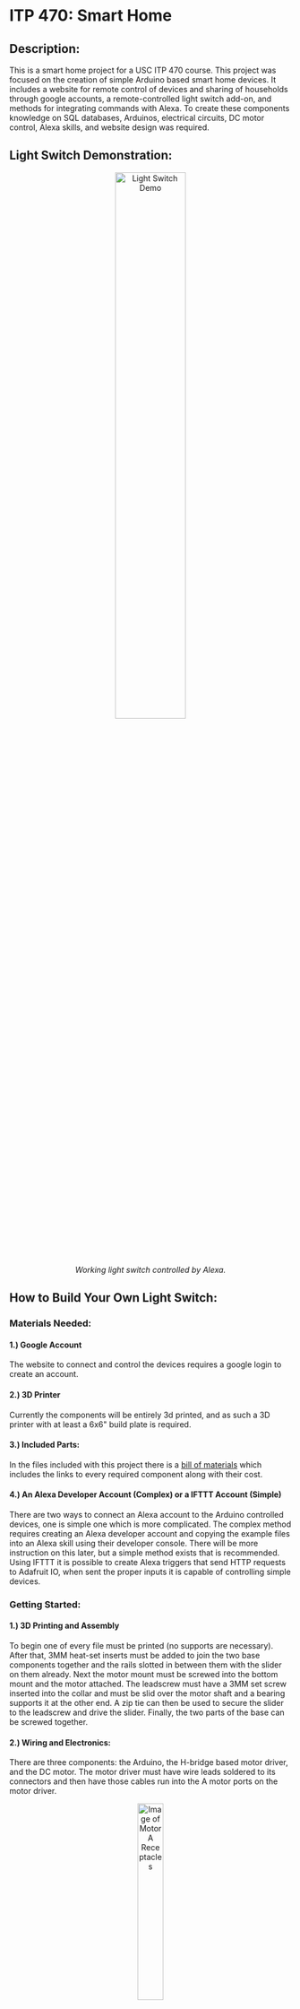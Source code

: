 # ITP 470: Smart Home
## Description:
This is a smart home project for a USC ITP 470 course. This project was focused on the creation of simple Arduino based smart home devices. It includes a website for remote control of devices and sharing of households through google accounts, a remote-controlled light switch add-on, and methods for integrating commands with Alexa. To create these components knowledge on SQL databases, Arduinos, electrical circuits, DC motor control, Alexa skills, and website design was required.

## Light Switch Demonstration:

<p align="center">
<a href="photos/demo.mp4"><image alt="Light Switch Demo" src="photos/demo.gif" width=50%></a>
 <br>
 <i>Working light switch controlled by Alexa.</i>
 </p>
 
## How to Build Your Own Light Switch:
### Materials Needed:
#### 1.) Google Account
The website to connect and control the devices requires a google login to create an account.
#### 2.) 3D Printer
Currently the components will be entirely 3d printed, and as such a 3D printer with at least a 6x6" build plate is required.
#### 3.) Included Parts:
In the files included with this project there is a [bill of materials](BOM.xlsx) which includes the links to every required component along with their cost.
#### 4.) An Alexa Developer Account (Complex) or a IFTTT Account (Simple)
There are two ways to connect an Alexa account to the Arduino controlled devices, one is simple one which is more complicated. The complex method requires creating an Alexa developer account and copying the example files into an Alexa skill using their developer console. There will be more instruction on this later, but a simple method exists that is recommended. Using IFTTT it is possible to create Alexa triggers that send HTTP requests to Adafruit IO, when sent the proper inputs it is capable of controlling simple devices.

### Getting Started:
#### 1.) 3D Printing and Assembly
To begin one of every file must be printed (no supports are necessary). After that, 3MM heat-set inserts must be added to join the two base components together and the rails slotted in between them with the slider on them already. Next the motor mount must be screwed into the bottom mount and the motor attached. The leadscrew must have a 3MM set screw inserted into the collar and must be slid over the motor shaft and a bearing supports it at the other end. A zip tie can then be used to secure the slider to the leadscrew and drive the slider.  Finally, the two parts of the base can be screwed together. 
#### 2.) Wiring and Electronics:
There are three components: the Arduino, the H-bridge based motor driver, and the DC motor. The motor driver must have wire leads soldered to its connectors and then have those cables run into the A motor ports on the motor driver.
<p align="center">
<image alt="Image of Motor A Receptacles" src="photos/motorPin.jpg" width=30%>
<br>
 <i>Motor A receptacles on the motor driver</i>
 </p>
If down the line the device is driving the wrong way, it may be necessary to swap these two leads. Next both the Arduino and motor driver will need to share a common ground, this can be accomplished by creating a power supply off of a USB cable and connecting its ground inputs to both the driver and the Arduino. Next its positive 5 volt lead can be connected to the 5V pin on the Arduino and the VCC pin on the motor driver.
<p align="center">
<image alt="Image of VCC and GND Pins" src="photos/vccPin.jpg" width=30%>
 <br>
<i>VCC and GND pins on the motor driver</i>
 </p>
Finally, pin A-1A and pin A-1B will be connected to pin GPIO4 and GPIO16 on the Arduino respectively.
<p align="center">
 <image alt="Image of Motor A Control Pins" width=30% src="photos/controlPin.jpg">
  <br>
  <i>Motor A control pins on the motor driver</i>
 </p>
This completes the wiring harness for the light switch controller.

#### 3.) Website Setup:
Navigate to the website where these devices are controlled [LINK](https://itp-smart-home.herokuapp.com/index.php), create an account if necessary then access the households tab. If no households exist, one must be created for this device to live in. After selecting a household you will be prompted to enter a device or feed name. Whatever you choose for this will be important to write the value down for later. The device is now created and setup for control through the website.
#### 4.) Arduino Code:
In this repository there is an Arduino sketch that only requires minor modification to make work for any Wi-Fi network. In the config file of this sketch, it will ask for a Wi-Fi name, password, and feed name (the one entered into the website). After filling out these missing variables, download the code to your Arduino and boot it up!
### Alexa Control:
As mentioned before there are two methods of Alexa connectivity that can be used. The recommended method is to use IFTTT to setup a skill that triggers an Adafruit IO event based on an Alexa trigger. However, for more developer access, the code used to connect to Alexa through the developer console is also included.
#### 1.) IFTTT (simple)
To begin create an account on [IFTTT](https://www.IFTTT.com) and naviagte to the create a skill page. On this page you can input a number of modules in an **if this** than **that** format. To begin set the **if** trigger to be alexa focused, and set a trigger phrase that you want for this device (e.x. switch one on). Then naviagte to the **then** option and search for the Adafruit Io plug in. After selecting this you will want to select the appropriate feed name and then set the message. TO turn a switch on it should contain a message containing **ON** and to turn it off it should send a message conatining **OFF**.
#### 2.) Alexa Developer Console (challenging)
This method is extremely complicated and should only really be attempted for developer purposes and/or if you have previous experience in the Alexa skills framework. This method allows for direct control of HTTP requests to the Adafruit IO client to update devices. This can be accomplished by generating a HelloWorld skill example in the Alexa Developer console. From there the main code will be swapped for the javascript file included in the Alexa section of the repository. Then the invocation name should be changed to something that mirrors the concept of the program (e.x. smart home). After that, the intents (found in the build tab) can be altered to be whatever the user wants to trigger the device activation. Finally a slot should be created called value for setting the brightness of the light is entered.

## Looking to the Future:
### Reflection:
This device was simple in comparison to many of the devices that this system could be expanded to include. However, the hard backend portions of this system will easily transfer to other devices. By utilizing my own website to control them and using HTTP requests to integrate with Alexa, methods were created for interactions with nearly any device. The skills that I learned in the development of this device will enable me to expand this project in the future!
### Accessibility Devices:
After the creation of this light switch, which was a proof of concept of this system, I hope to expand more into the accessibility market. These days it seems that many seniors are adopting smart home systems to help them in their daily lives. My next device would capitalize on this by creating a simple Raspberry Pi based system capable of reading oven and microwave displays and reporting the message through Alexa. Further devices could include tags that trigger if you are leaving something behind in your house, or even an Alexa integrated pill dispenser with automatic reminders.
### Lessons Learned:
I overcomplicated a lot of this project at first, I wanted to use a complex stepper motor driver with speed control to trigger light switches. It took me a while to step back and really think about the goals of that mechanism and realize that a simple solution would just be a DC motor with a position sensor. This mentality of KISS (Keep It Simple Silly) is something that I found valuable to apply throughout this project and ultimately helped me finish despite some very unlucky circumstances.
